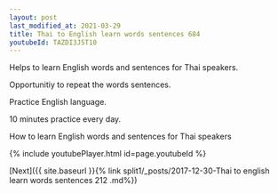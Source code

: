 ```yaml
---
layout: post
last_modified_at: 2021-03-29
title: Thai to English learn words sentences 684 
youtubeId: TAZDI3J5T10
---
```

 
 
Helps to learn English words and sentences for Thai speakers.

Opportunitiy to repeat the words sentences. 

Practice English language. 
 
10 minutes practice every day. 
 
How to learn English words and sentences for Thai speakers 
 
{% include youtubePlayer.html id=page.youtubeId %}
 
 
[Next]({{ site.baseurl }}{% link  split1/_posts/2017-12-30-Thai to english learn words sentences 212 .md%})
 
